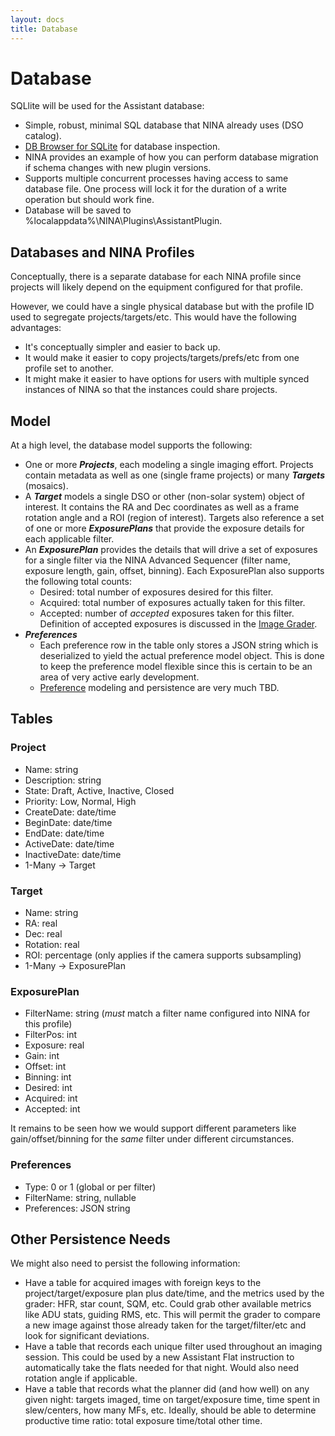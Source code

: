 ```yaml
---
layout: docs
title: Database
---
```


# Database

SQLlite will be used for the Assistant database:
- Simple, robust, minimal SQL database that NINA already uses (DSO catalog).
- [DB Browser for SQLite](https://sqlitebrowser.org/) for database inspection.
- NINA provides an example of how you can perform database migration if schema changes with new plugin versions.
- Supports multiple concurrent processes having access to same database file.  One process will lock it for the duration of a write operation but should work fine.
- Database will be saved to %localappdata%\NINA\Plugins\AssistantPlugin\.

## Databases and NINA Profiles
Conceptually, there is a separate database for each NINA profile since projects will likely depend on the equipment configured for that profile.

However, we could have a single physical database but with the profile ID used to segregate projects/targets/etc.  This would have the following advantages:
- It's conceptually simpler and easier to back up.
- It would make it easier to copy projects/targets/prefs/etc from one profile set to another.
- It might make it easier to have options for users with multiple synced instances of NINA so that the instances could share projects.

## Model

At a high level, the database model supports the following:
- One or more **_Projects_**, each modeling a single imaging effort.  Projects contain metadata as well as one (single frame projects) or many **_Targets_** (mosaics).
- A **_Target_** models a single DSO or other (non-solar system) object of interest.  It contains the RA and Dec coordinates as well as a frame rotation angle and a ROI (region of interest).  Targets also reference a set of one or more **_ExposurePlans_** that provide the exposure details for each applicable filter.
- An **_ExposurePlan_** provides the details that will drive a set of exposures for a single filter via the NINA Advanced Sequencer (filter name, exposure length, gain, offset, binning).  Each ExposurePlan also supports the following total counts:
  - Desired: total number of exposures desired for this filter.
  - Acquired: total number of exposures actually taken for this filter.
  - Accepted: number of _accepted_ exposures taken for this filter.  Definition of accepted exposures is discussed in the [Image Grader](image_grader.html).
- **_Preferences_**
  - Each preference row in the table only stores a JSON string which is deserialized to yield the actual preference model object.  This is done to keep the preference model flexible since this is certain to be an area of very active early development.
  - [Preference](preferences.html) modeling and persistence are very much TBD.

## Tables

### Project
- Name: string
- Description: string
- State: Draft, Active, Inactive, Closed
- Priority: Low, Normal, High
- CreateDate: date/time
- BeginDate: date/time
- EndDate: date/time
- ActiveDate: date/time
- InactiveDate: date/time
- 1-Many -> Target

### Target
- Name: string
- RA: real
- Dec: real
- Rotation: real
- ROI: percentage (only applies if the camera supports subsampling)
- 1-Many -> ExposurePlan

### ExposurePlan
- FilterName: string (_must_ match a filter name configured into NINA for this profile)
- FilterPos: int
- Exposure: real
- Gain: int
- Offset: int
- Binning: int
- Desired: int
- Acquired: int
- Accepted: int

It remains to be seen how we would support different parameters like gain/offset/binning for the _same_ filter under different circumstances.

### Preferences
- Type: 0 or 1 (global or per filter)
- FilterName: string, nullable
- Preferences: JSON string

## Other Persistence Needs
We might also need to persist the following information:
- Have a table for acquired images with foreign keys to the project/target/exposure plan plus date/time, and the metrics used by the grader: HFR, star count, SQM, etc.  Could grab other available metrics like ADU stats, guiding RMS, etc.  This will permit the grader to compare a new image against those already taken for the target/filter/etc and look for significant deviations.
- Have a table that records each unique filter used throughout an imaging session.  This could be used by a new Assistant Flat instruction to automatically take the flats needed for that night.  Would also need rotation angle if applicable.
- Have a table that records what the planner did (and how well) on any given night: targets imaged, time on target/exposure time, time spent in slew/centers, how many MFs, etc.  Ideally, should be able to determine productive time ratio: total exposure time/total other time.
